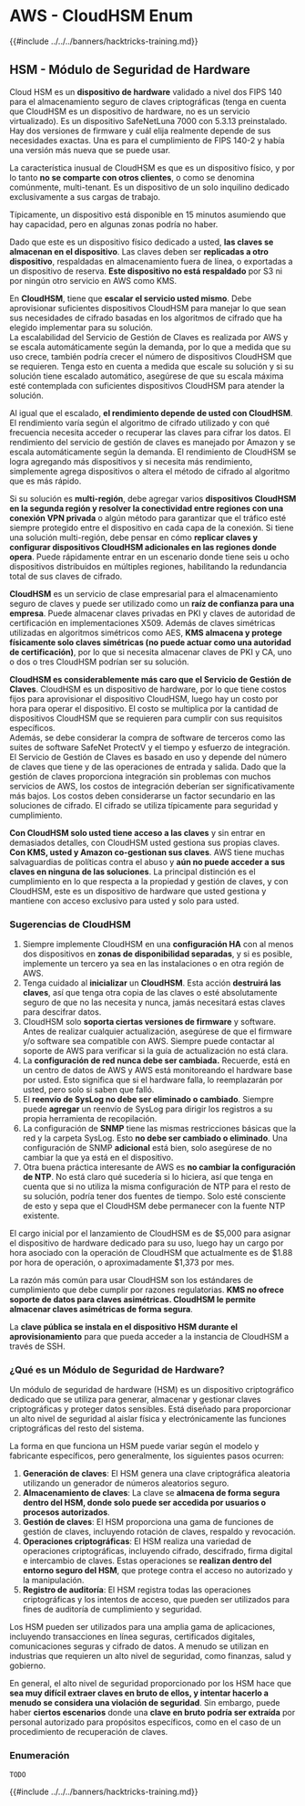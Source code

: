 # AWS - CloudHSM Enum

{{#include ../../../banners/hacktricks-training.md}}

## HSM - Módulo de Seguridad de Hardware

Cloud HSM es un **dispositivo de hardware** validado a nivel dos FIPS 140 para el almacenamiento seguro de claves criptográficas (tenga en cuenta que CloudHSM es un dispositivo de hardware, no es un servicio virtualizado). Es un dispositivo SafeNetLuna 7000 con 5.3.13 preinstalado. Hay dos versiones de firmware y cuál elija realmente depende de sus necesidades exactas. Una es para el cumplimiento de FIPS 140-2 y había una versión más nueva que se puede usar.

La característica inusual de CloudHSM es que es un dispositivo físico, y por lo tanto **no se comparte con otros clientes**, o como se denomina comúnmente, multi-tenant. Es un dispositivo de un solo inquilino dedicado exclusivamente a sus cargas de trabajo.

Típicamente, un dispositivo está disponible en 15 minutos asumiendo que hay capacidad, pero en algunas zonas podría no haber.

Dado que este es un dispositivo físico dedicado a usted, **las claves se almacenan en el dispositivo**. Las claves deben ser **replicadas a otro dispositivo**, respaldadas en almacenamiento fuera de línea, o exportadas a un dispositivo de reserva. **Este dispositivo no está respaldado** por S3 ni por ningún otro servicio en AWS como KMS.

En **CloudHSM**, tiene que **escalar el servicio usted mismo**. Debe aprovisionar suficientes dispositivos CloudHSM para manejar lo que sean sus necesidades de cifrado basadas en los algoritmos de cifrado que ha elegido implementar para su solución.\
La escalabilidad del Servicio de Gestión de Claves es realizada por AWS y se escala automáticamente según la demanda, por lo que a medida que su uso crece, también podría crecer el número de dispositivos CloudHSM que se requieren. Tenga esto en cuenta a medida que escale su solución y si su solución tiene escalado automático, asegúrese de que su escala máxima esté contemplada con suficientes dispositivos CloudHSM para atender la solución.

Al igual que el escalado, **el rendimiento depende de usted con CloudHSM**. El rendimiento varía según el algoritmo de cifrado utilizado y con qué frecuencia necesita acceder o recuperar las claves para cifrar los datos. El rendimiento del servicio de gestión de claves es manejado por Amazon y se escala automáticamente según la demanda. El rendimiento de CloudHSM se logra agregando más dispositivos y si necesita más rendimiento, simplemente agrega dispositivos o altera el método de cifrado al algoritmo que es más rápido.

Si su solución es **multi-región**, debe agregar varios **dispositivos CloudHSM en la segunda región y resolver la conectividad entre regiones con una conexión VPN privada** o algún método para garantizar que el tráfico esté siempre protegido entre el dispositivo en cada capa de la conexión. Si tiene una solución multi-región, debe pensar en cómo **replicar claves y configurar dispositivos CloudHSM adicionales en las regiones donde opera**. Puede rápidamente entrar en un escenario donde tiene seis u ocho dispositivos distribuidos en múltiples regiones, habilitando la redundancia total de sus claves de cifrado.

**CloudHSM** es un servicio de clase empresarial para el almacenamiento seguro de claves y puede ser utilizado como un **raíz de confianza para una empresa**. Puede almacenar claves privadas en PKI y claves de autoridad de certificación en implementaciones X509. Además de claves simétricas utilizadas en algoritmos simétricos como AES, **KMS almacena y protege físicamente solo claves simétricas (no puede actuar como una autoridad de certificación)**, por lo que si necesita almacenar claves de PKI y CA, uno o dos o tres CloudHSM podrían ser su solución.

**CloudHSM es considerablemente más caro que el Servicio de Gestión de Claves**. CloudHSM es un dispositivo de hardware, por lo que tiene costos fijos para aprovisionar el dispositivo CloudHSM, luego hay un costo por hora para operar el dispositivo. El costo se multiplica por la cantidad de dispositivos CloudHSM que se requieren para cumplir con sus requisitos específicos.\
Además, se debe considerar la compra de software de terceros como las suites de software SafeNet ProtectV y el tiempo y esfuerzo de integración. El Servicio de Gestión de Claves es basado en uso y depende del número de claves que tiene y de las operaciones de entrada y salida. Dado que la gestión de claves proporciona integración sin problemas con muchos servicios de AWS, los costos de integración deberían ser significativamente más bajos. Los costos deben considerarse un factor secundario en las soluciones de cifrado. El cifrado se utiliza típicamente para seguridad y cumplimiento.

**Con CloudHSM solo usted tiene acceso a las claves** y sin entrar en demasiados detalles, con CloudHSM usted gestiona sus propias claves. **Con KMS, usted y Amazon co-gestionan sus claves**. AWS tiene muchas salvaguardias de políticas contra el abuso y **aún no puede acceder a sus claves en ninguna de las soluciones**. La principal distinción es el cumplimiento en lo que respecta a la propiedad y gestión de claves, y con CloudHSM, este es un dispositivo de hardware que usted gestiona y mantiene con acceso exclusivo para usted y solo para usted.

### Sugerencias de CloudHSM

1. Siempre implemente CloudHSM en una **configuración HA** con al menos dos dispositivos en **zonas de disponibilidad separadas**, y si es posible, implemente un tercero ya sea en las instalaciones o en otra región de AWS.
2. Tenga cuidado al **inicializar** un **CloudHSM**. Esta acción **destruirá las claves**, así que tenga otra copia de las claves o esté absolutamente seguro de que no las necesita y nunca, jamás necesitará estas claves para descifrar datos.
3. CloudHSM solo **soporta ciertas versiones de firmware** y software. Antes de realizar cualquier actualización, asegúrese de que el firmware y/o software sea compatible con AWS. Siempre puede contactar al soporte de AWS para verificar si la guía de actualización no está clara.
4. La **configuración de red nunca debe ser cambiada.** Recuerde, está en un centro de datos de AWS y AWS está monitoreando el hardware base por usted. Esto significa que si el hardware falla, lo reemplazarán por usted, pero solo si saben que falló.
5. El **reenvío de SysLog no debe ser eliminado o cambiado**. Siempre puede **agregar** un reenvío de SysLog para dirigir los registros a su propia herramienta de recopilación.
6. La configuración de **SNMP** tiene las mismas restricciones básicas que la red y la carpeta SysLog. Esto **no debe ser cambiado o eliminado**. Una configuración de SNMP **adicional** está bien, solo asegúrese de no cambiar la que ya está en el dispositivo.
7. Otra buena práctica interesante de AWS es **no cambiar la configuración de NTP**. No está claro qué sucedería si lo hiciera, así que tenga en cuenta que si no utiliza la misma configuración de NTP para el resto de su solución, podría tener dos fuentes de tiempo. Solo esté consciente de esto y sepa que el CloudHSM debe permanecer con la fuente NTP existente.

El cargo inicial por el lanzamiento de CloudHSM es de $5,000 para asignar el dispositivo de hardware dedicado para su uso, luego hay un cargo por hora asociado con la operación de CloudHSM que actualmente es de $1.88 por hora de operación, o aproximadamente $1,373 por mes.

La razón más común para usar CloudHSM son los estándares de cumplimiento que debe cumplir por razones regulatorias. **KMS no ofrece soporte de datos para claves asimétricas. CloudHSM le permite almacenar claves asimétricas de forma segura**.

La **clave pública se instala en el dispositivo HSM durante el aprovisionamiento** para que pueda acceder a la instancia de CloudHSM a través de SSH.

### ¿Qué es un Módulo de Seguridad de Hardware?

Un módulo de seguridad de hardware (HSM) es un dispositivo criptográfico dedicado que se utiliza para generar, almacenar y gestionar claves criptográficas y proteger datos sensibles. Está diseñado para proporcionar un alto nivel de seguridad al aislar física y electrónicamente las funciones criptográficas del resto del sistema.

La forma en que funciona un HSM puede variar según el modelo y fabricante específicos, pero generalmente, los siguientes pasos ocurren:

1. **Generación de claves**: El HSM genera una clave criptográfica aleatoria utilizando un generador de números aleatorios seguro.
2. **Almacenamiento de claves**: La clave se **almacena de forma segura dentro del HSM, donde solo puede ser accedida por usuarios o procesos autorizados**.
3. **Gestión de claves**: El HSM proporciona una gama de funciones de gestión de claves, incluyendo rotación de claves, respaldo y revocación.
4. **Operaciones criptográficas**: El HSM realiza una variedad de operaciones criptográficas, incluyendo cifrado, descifrado, firma digital e intercambio de claves. Estas operaciones se **realizan dentro del entorno seguro del HSM**, que protege contra el acceso no autorizado y la manipulación.
5. **Registro de auditoría**: El HSM registra todas las operaciones criptográficas y los intentos de acceso, que pueden ser utilizados para fines de auditoría de cumplimiento y seguridad.

Los HSM pueden ser utilizados para una amplia gama de aplicaciones, incluyendo transacciones en línea seguras, certificados digitales, comunicaciones seguras y cifrado de datos. A menudo se utilizan en industrias que requieren un alto nivel de seguridad, como finanzas, salud y gobierno.

En general, el alto nivel de seguridad proporcionado por los HSM hace que **sea muy difícil extraer claves en bruto de ellos, y intentar hacerlo a menudo se considera una violación de seguridad**. Sin embargo, puede haber **ciertos escenarios** donde una **clave en bruto podría ser extraída** por personal autorizado para propósitos específicos, como en el caso de un procedimiento de recuperación de claves.

### Enumeración
```
TODO
```
{{#include ../../../banners/hacktricks-training.md}}
